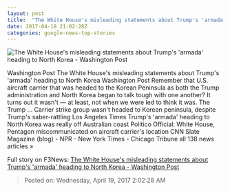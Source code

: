 ```yaml
---
layout: post
title:  "The White House's misleading statements about Trump's 'armada' heading to North Korea - Washington Post"
date: 2017-04-18 21:02:28Z
categories: google-news-top-stories
---
```


![The White House's misleading statements about Trump's 'armada' heading to North Korea - Washington Post](https://img.washingtonpost.com/rf/image_1484w/2010-2019/WashingtonPost/2017/04/09/Foreign/Images/05898241.jpg)

Washington Post The White House's misleading statements about Trump's 'armada' heading to North Korea Washington Post Remember that U.S. aircraft carrier that was headed to the Korean Peninsula as both the Trump administration and North Korea began to talk tough with one another? It turns out it wasn't — at least, not when we were led to think it was. The Trump ... Carrier strike group wasn't headed to Korean peninsula, despite Trump's saber-rattling Los Angeles Times Trump's 'armada' heading to North Korea was really off Australian coast Politico Official: White House, Pentagon miscommunicated on aircraft carrier's location CNN Slate Magazine (blog) - NPR - New York Times - Chicago Tribune all 138 news articles »


Full story on F3News: [The White House's misleading statements about Trump's 'armada' heading to North Korea - Washington Post](http://www.f3nws.com/n/GqH4tD)

> Posted on: Wednesday, April 19, 2017 2:02:28 AM
